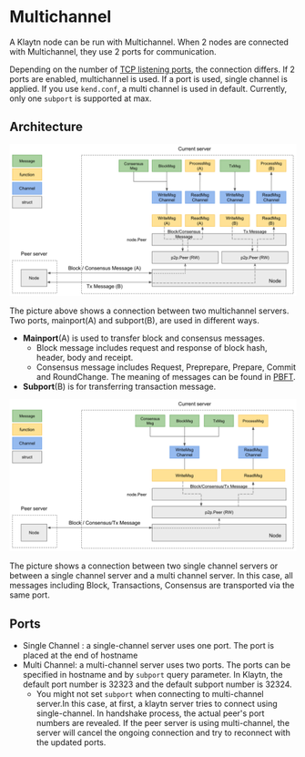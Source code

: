 # Multichannel <a id="multichannel"></a>

A Klaytn node can be run with Multichannel.
When 2 nodes are connected with Multichannel, they use 2 ports for communication.

Depending on the number of [TCP listening ports](./kni.md), the connection differs. If 2 ports are enabled, multichannel is used. If a port is used, single channel is applied.
If you use `kend.conf`, a multi channel is used in default.
Currently, only one `subport` is supported at max.

## Architecture <a id="multichannel-architecture"></a>

![Multichannel server](../images/multichannel.png)

The picture above shows a connection between two multichannel servers.
Two ports, mainport(A) and subport(B), are used in different ways.
* **Mainport**(A) is used to transfer block and consensus messages.
  * Block message includes request and response of block hash, header, body and receipt.
  * Consensus message includes Request, Preprepare, Prepare, Commit and RoundChange. The meaning of messages can be found in [PBFT](./consensus-mechanism.md#pbft-practical-byzantine-fault-tolerance).
* **Subport**(B) is for transferring transaction message.

![Singlechannel server](../images/singlechannel.png)

The picture shows a connection between two single channel servers or between a single channel server and a multi channel server.
In this case, all messages including Block, Transactions, Consensus are transported via the same port.

## Ports  <a id="multichannel-port"></a>

* Single Channel : a single-channel server uses one port. The port is placed at the end of hostname
* Multi Channel: a multi-channel server uses two ports. The ports can be specified in hostname and by `subport` query parameter. In Klaytn, the default port number is 32323 and the default subport number is 32324.
    * You might not set `subport` when connecting to multi-channel server.In this case, at first, a klaytn server tries to connect using single-channel. In handshake process, the actual peer's port numbers are revealed. If the peer server is using multi-channel, the server will cancel the ongoing connection and try to reconnect with the updated ports.
    